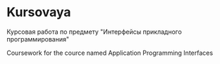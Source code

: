 # Kursovaya

Курсовая работа по предмету "Интерфейсы прикладного программирования"

Coursework for the cource named Application Programming Interfaces
